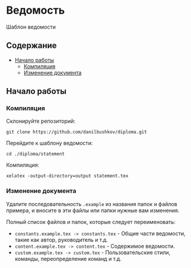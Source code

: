 # Ведомость

Шаблон ведомости

## Содержание

- [Начало работы](#начало-работы)
    - [Компиляция](#компиляция)
    - [Изменение документа](#изменение-документа)

## Начало работы

### Компиляция

Склонируйте репозиторий:

```console
git clone https://github.com/danilbushkov/diploma.git
```

Перейдите к шаблону ведомости:

```console
cd ./diploma/statement
```

Компиляция:

```console
xelatex -output-directory=output statement.tex
```

### Изменение документа

Удалите последовательность `.example` из названия папок и файлов примера, и вносите в 
эти файлы или папки нужные вам изменения.

Полный список файлов и папок, 
которые следует переименовать:


- `constants.example.tex -> constants.tex` - Общие части ведомости, такие как автор, руководитель и т.д.
- `content.example.tex -> content.tex` - Содержимое ведомости. 
- `custom.example.tex -> custom.tex` - Пользовательские стили, команды, переопределение команд и т.д.
